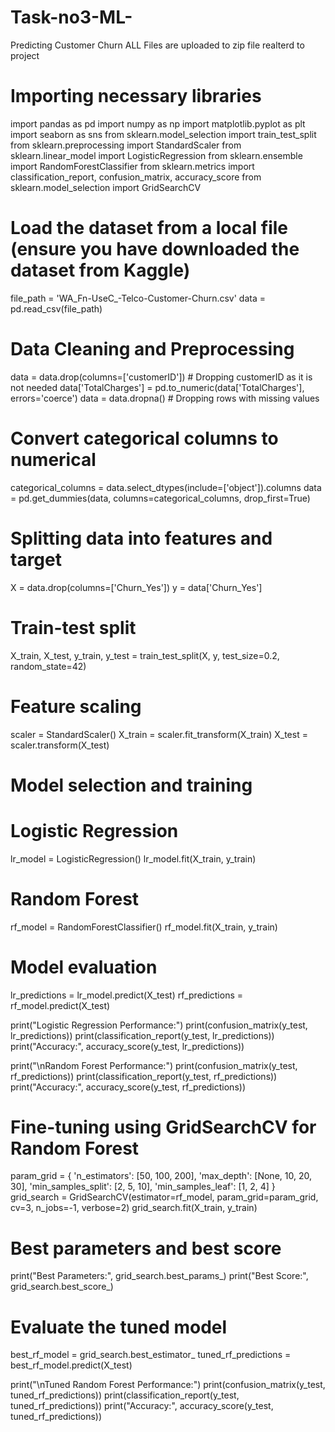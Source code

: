 # Task-no3-ML-
Predicting Customer Churn 
ALL Files are uploaded to zip file realterd to project
# Importing necessary libraries
import pandas as pd
import numpy as np
import matplotlib.pyplot as plt
import seaborn as sns
from sklearn.model_selection import train_test_split
from sklearn.preprocessing import StandardScaler
from sklearn.linear_model import LogisticRegression
from sklearn.ensemble import RandomForestClassifier
from sklearn.metrics import classification_report, confusion_matrix, accuracy_score
from sklearn.model_selection import GridSearchCV

# Load the dataset from a local file (ensure you have downloaded the dataset from Kaggle)
file_path = 'WA_Fn-UseC_-Telco-Customer-Churn.csv'
data = pd.read_csv(file_path)

# Data Cleaning and Preprocessing
data = data.drop(columns=['customerID'])  # Dropping customerID as it is not needed
data['TotalCharges'] = pd.to_numeric(data['TotalCharges'], errors='coerce')
data = data.dropna()  # Dropping rows with missing values

# Convert categorical columns to numerical
categorical_columns = data.select_dtypes(include=['object']).columns
data = pd.get_dummies(data, columns=categorical_columns, drop_first=True)

# Splitting data into features and target
X = data.drop(columns=['Churn_Yes'])
y = data['Churn_Yes']

# Train-test split
X_train, X_test, y_train, y_test = train_test_split(X, y, test_size=0.2, random_state=42)

# Feature scaling
scaler = StandardScaler()
X_train = scaler.fit_transform(X_train)
X_test = scaler.transform(X_test)

# Model selection and training
# Logistic Regression
lr_model = LogisticRegression()
lr_model.fit(X_train, y_train)

# Random Forest
rf_model = RandomForestClassifier()
rf_model.fit(X_train, y_train)

# Model evaluation
lr_predictions = lr_model.predict(X_test)
rf_predictions = rf_model.predict(X_test)

print("Logistic Regression Performance:")
print(confusion_matrix(y_test, lr_predictions))
print(classification_report(y_test, lr_predictions))
print("Accuracy:", accuracy_score(y_test, lr_predictions))

print("\nRandom Forest Performance:")
print(confusion_matrix(y_test, rf_predictions))
print(classification_report(y_test, rf_predictions))
print("Accuracy:", accuracy_score(y_test, rf_predictions))

# Fine-tuning using GridSearchCV for Random Forest
param_grid = {
    'n_estimators': [50, 100, 200],
    'max_depth': [None, 10, 20, 30],
    'min_samples_split': [2, 5, 10],
    'min_samples_leaf': [1, 2, 4]
}
grid_search = GridSearchCV(estimator=rf_model, param_grid=param_grid, cv=3, n_jobs=-1, verbose=2)
grid_search.fit(X_train, y_train)

# Best parameters and best score
print("Best Parameters:", grid_search.best_params_)
print("Best Score:", grid_search.best_score_)

# Evaluate the tuned model
best_rf_model = grid_search.best_estimator_
tuned_rf_predictions = best_rf_model.predict(X_test)

print("\nTuned Random Forest Performance:")
print(confusion_matrix(y_test, tuned_rf_predictions))
print(classification_report(y_test, tuned_rf_predictions))
print("Accuracy:", accuracy_score(y_test, tuned_rf_predictions))
